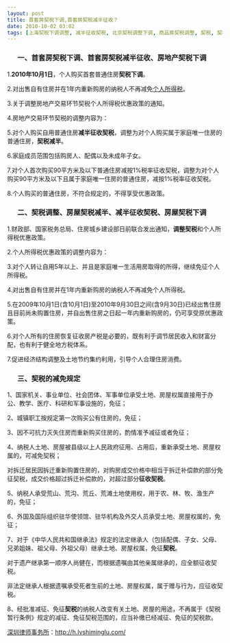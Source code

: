 ```yaml
---
layout: post
title: 首套房契税下调,首套房契税减半征收？
date: 2010-10-02 03:02
tags: [上海契税下调调整, 减半征收契税, 北京契税调整下调, 商品房契税调整, 契税, 契税调整, 房产交易契税下调, 房产契税调整下调, 房地产契税下调, 房屋契税下调, 房屋契税减半, 房屋契税调整, 最新契税调整, 深圳契税调整下调, 深圳房产律师咨询]
---
```

<ol>
<h3>一、首套房契税下调、首套房契税减半征收、房地产契税下调</h3>
</ol>
1.<strong>2010年10月1日</strong>，个人购买首套普通住房<strong>契税下调</strong>。

2.对出售自有住房并在1年内重新购房的纳税人不再减免<a href="http://h.lvshiminglu.com/law/262.html" target="_blank">个人所得税</a>。

3.关于调整房地产交易环节契税个人所得税优惠政策的通知。

4.房地产交易环节契税的调整内容为：

5.对个人购买自用普通住房<strong>减半征收契税</strong>，调整为对个人购买属于家庭唯一住房的普通住房，<strong>契税减半</strong>。

6.家庭成员范围包括购房人、配偶以及未成年子女。

7.对个人首次购买90平方米及以下普通住房减按1%税率征收契税，调整为对个人购买90平方米及以下且属于家庭唯一住房的普通住房，减按1%税率征收契税。

8.个人购买的普通住房，不符合规定的，不得享受优惠政策。
<ol>
<h3>二、契税调整、房屋契税减半、减半征收契税、房屋契税下调</h3>
</ol>
1.财政部、国家税务总局、住房城乡建设部日前联合发出通知，<strong>调整契税</strong>和个人所得税优惠政策。

2.个人所得税优惠政策的调整内容为：

3.对个人转让自用5年以上、并且是家庭唯一生活用房取得的所得，继续免征个人所得税。

4.对出售自有住房并在1年内重新购房的纳税人不再减免个人所得税。

5.在2009年10月1日(含10月1日)至2010年9月30日之间(含9月30日)已经出售住房且目前尚未购置住房，并自出售住房之日起一年内重新购房的，仍可享受原优惠政策。

6.对个人所有的住房恢复征收房产税是必要的，既有利于调节居民收入和财富分配，也有利于健全地方税体系。

7.促进经济结构调整及土地节约集约利用，引导个人合理住房消费。
<ol>
<h3>三、契税的减免规定</h3>
</ol>
1、国家机关、事业单位、社会团体、军事单位承受土地、房屋权属直接用于办公、教学、医疗、科研和军事设施的，免征；

2、城镇职工按规定第一次购买公有住房的，免征；

3、因不可抗力灭失住房而重新购买住房的，酌情准予减征或者免征；

4、纳税人土地、房屋被县级以上人民政府征用、占用后，重新承受土地、房屋权属的，可减免契税；

对拆迁居民因拆迁重新购置住房的，对购房成交价格中相当于拆迁补偿款的部分免征契税，成交价格超过拆迁补偿款的，对超过部分<strong>征收契税</strong>。

5、纳税人承受荒山、荒沟、荒丘、荒滩土地使用权，用于农、林、牧、渔生产的，免征；

6、外国及国际组织驻华使领馆、驻华机构及外交人员承受土地、房屋权属的，免征；

7、对于《中华人民共和国继承法》规定的法定继承人（包括配偶、子女、父母、兄弟姐妹、祖父母、外祖父母）继承土地、房屋权属，免征<strong>契税</strong>。

对于遗产继承第一顺序人尚健在，而根据遗嘱由其他亲属继承的，应全额征收契税。

非法定继承人根据遗嘱承受死者生前的土地、房屋权属，属于赠与行为，应征收契税。

8、经批准减征、免征<strong>契税</strong>的纳税人改变有关土地、房屋的用途，不再属于《契税暂行条例》规定的减征、免征契税范围的，应当补缴已经减征、免征的契税款。

<a href="http://h.lvshiminglu.com/">深圳律师事务所</a>：<a href="http://h.lvshiminglu.com/">http://h.lvshiminglu.com/</a>

